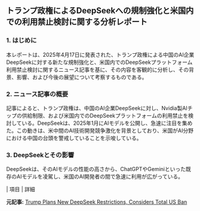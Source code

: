 ## トランプ政権によるDeepSeekへの規制強化と米国内での利用禁止検討に関する分析レポート

### 1. はじめに

本レポートは、2025年4月17日に発表された、トランプ政権による中国のAI企業DeepSeekに対する新たな規制強化と、米国内でのDeepSeekプラットフォーム利用禁止検討に関するニュース記事を基に、その内容を客観的に分析し、その背景、影響、および今後の展望について考察するものである。

### 2. ニュース記事の概要

記事によると、トランプ政権は、中国のAI企業DeepSeekに対し、Nvidia製AIチップの供給制限、および米国内でのDeepSeekプラットフォームの利用禁止を検討している。DeepSeekは、2025年1月にAIモデルを公開し、急速に注目を集めた。この動きは、米中間のAI技術開発競争激化を背景としており、米国がAI分野における中国の台頭を警戒していることを示唆している。

### 3. DeepSeekとその影響

DeepSeekは、そのAIモデルの性能の高さから、ChatGPTやGeminiといった既存のAIモデルを凌駕し、米国のAI開発者の間で急速に利用が広がっている。

| 項目 | 詳細 

**元記事:** [Trump Plans New DeepSeek Restrictions, Considers Total US Ban](https://tech.co/news/trump-restrictions-on-deepseek)